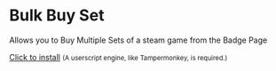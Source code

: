 # Bulk Buy Set
Allows you to Buy Multiple Sets of a steam game from the Badge Page

<a href="https://github.com/alphabetagamer/bulkbuyset/raw/master/Bulk%20Set%20Buyer.user.js">Click to install</a>
<small>(A userscript engine, like Tampermonkey, is required.)</small>
